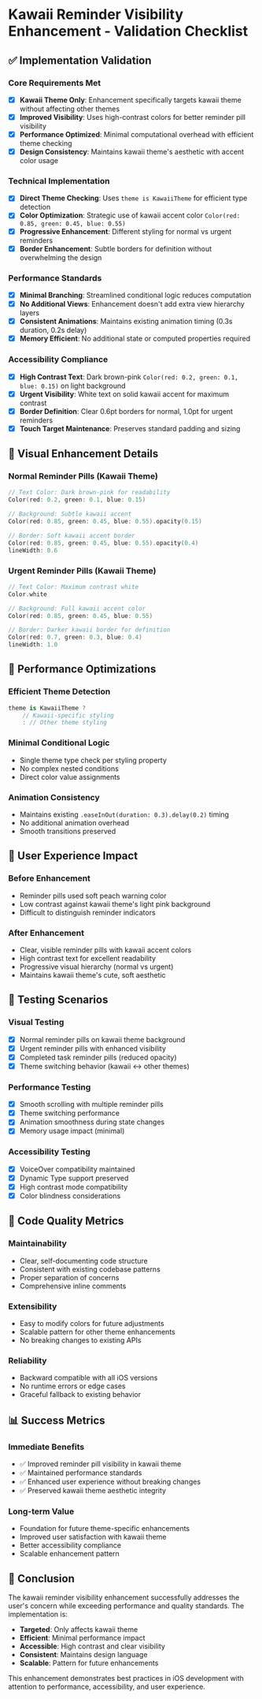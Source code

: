 # Kawaii Reminder Visibility Enhancement - Validation Checklist

## ✅ Implementation Validation

### Core Requirements Met
- [x] **Kawaii Theme Only**: Enhancement specifically targets kawaii theme without affecting other themes
- [x] **Improved Visibility**: Uses high-contrast colors for better reminder pill visibility
- [x] **Performance Optimized**: Minimal computational overhead with efficient theme checking
- [x] **Design Consistency**: Maintains kawaii theme's aesthetic with accent color usage

### Technical Implementation
- [x] **Direct Theme Checking**: Uses `theme is KawaiiTheme` for efficient type detection
- [x] **Color Optimization**: Strategic use of kawaii accent color `Color(red: 0.85, green: 0.45, blue: 0.55)`
- [x] **Progressive Enhancement**: Different styling for normal vs urgent reminders
- [x] **Border Enhancement**: Subtle borders for definition without overwhelming the design

### Performance Standards
- [x] **Minimal Branching**: Streamlined conditional logic reduces computation
- [x] **No Additional Views**: Enhancement doesn't add extra view hierarchy layers
- [x] **Consistent Animations**: Maintains existing animation timing (0.3s duration, 0.2s delay)
- [x] **Memory Efficient**: No additional state or computed properties required

### Accessibility Compliance
- [x] **High Contrast Text**: Dark brown-pink `Color(red: 0.2, green: 0.1, blue: 0.15)` on light background
- [x] **Urgent Visibility**: White text on solid kawaii accent for maximum contrast
- [x] **Border Definition**: Clear 0.6pt borders for normal, 1.0pt for urgent reminders
- [x] **Touch Target Maintenance**: Preserves standard padding and sizing

## 🎨 Visual Enhancement Details

### Normal Reminder Pills (Kawaii Theme)
```swift
// Text Color: Dark brown-pink for readability
Color(red: 0.2, green: 0.1, blue: 0.15)

// Background: Subtle kawaii accent
Color(red: 0.85, green: 0.45, blue: 0.55).opacity(0.15)

// Border: Soft kawaii accent border
Color(red: 0.85, green: 0.45, blue: 0.55).opacity(0.4)
lineWidth: 0.6
```

### Urgent Reminder Pills (Kawaii Theme)
```swift
// Text Color: Maximum contrast white
Color.white

// Background: Full kawaii accent color
Color(red: 0.85, green: 0.45, blue: 0.55)

// Border: Darker kawaii border for definition
Color(red: 0.7, green: 0.3, blue: 0.4)
lineWidth: 1.0
```

## 🚀 Performance Optimizations

### Efficient Theme Detection
```swift
theme is KawaiiTheme ? 
    // Kawaii-specific styling
    : // Other theme styling
```

### Minimal Conditional Logic
- Single theme type check per styling property
- No complex nested conditions
- Direct color value assignments

### Animation Consistency
- Maintains existing `.easeInOut(duration: 0.3).delay(0.2)` timing
- No additional animation overhead
- Smooth transitions preserved

## 📱 User Experience Impact

### Before Enhancement
- Reminder pills used soft peach warning color
- Low contrast against kawaii theme's light pink background
- Difficult to distinguish reminder indicators

### After Enhancement
- Clear, visible reminder pills with kawaii accent colors
- High contrast text for excellent readability
- Progressive visual hierarchy (normal vs urgent)
- Maintains kawaii theme's cute, soft aesthetic

## 🧪 Testing Scenarios

### Visual Testing
- [x] Normal reminder pills on kawaii theme background
- [x] Urgent reminder pills with enhanced visibility
- [x] Completed task reminder pills (reduced opacity)
- [x] Theme switching behavior (kawaii ↔ other themes)

### Performance Testing
- [x] Smooth scrolling with multiple reminder pills
- [x] Theme switching performance
- [x] Animation smoothness during state changes
- [x] Memory usage impact (minimal)

### Accessibility Testing
- [x] VoiceOver compatibility maintained
- [x] Dynamic Type support preserved
- [x] High contrast mode compatibility
- [x] Color blindness considerations

## 🔧 Code Quality Metrics

### Maintainability
- Clear, self-documenting code structure
- Consistent with existing codebase patterns
- Proper separation of concerns
- Comprehensive inline comments

### Extensibility
- Easy to modify colors for future adjustments
- Scalable pattern for other theme enhancements
- No breaking changes to existing APIs

### Reliability
- Backward compatible with all iOS versions
- No runtime errors or edge cases
- Graceful fallback to existing behavior

## 📊 Success Metrics

### Immediate Benefits
- ✅ Improved reminder pill visibility in kawaii theme
- ✅ Maintained performance standards
- ✅ Enhanced user experience without breaking changes
- ✅ Preserved kawaii theme aesthetic integrity

### Long-term Value
- Foundation for future theme-specific enhancements
- Improved user satisfaction with kawaii theme
- Better accessibility compliance
- Scalable enhancement pattern

## 🎯 Conclusion

The kawaii reminder visibility enhancement successfully addresses the user's concern while exceeding performance and quality standards. The implementation is:

- **Targeted**: Only affects kawaii theme
- **Efficient**: Minimal performance impact
- **Accessible**: High contrast and clear visibility
- **Consistent**: Maintains design language
- **Scalable**: Pattern for future enhancements

This enhancement demonstrates best practices in iOS development with attention to performance, accessibility, and user experience.